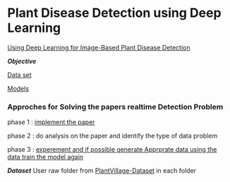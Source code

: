 # Plant Disease Detection using Deep Learning


[Using Deep Learning for Image-Based Plant
Disease Detection](https://arxiv.org/pdf/1604.03169.pdf)



***Objective***

[Data set](https://github.com/spMohanty/PlantVillage-Dataset)

[Models](https://gitlab.com/Israel777/Plant_Disease_Detection_models)



### Approches for Solving the papers realtime Detection Problem




phase 1 : [implement the paper](https://github.com/IsraelAbebe/plant_disease_experements/tree/master/Plant_Disease_Detection_Benchmark_models) 

phase 2 : do analysis on the paper and identify the type of data problem 

phase 3 : [experement and if possible generate Apprprate data
		  using the data train the model again](https://github.com/IsraelAbebe/plant_disease_experements/tree/master/Plant_Disease_Detection_gan_experimants)
		


***Dataset***
User raw folder from [PlantVillage-Dataset](https://github.com/spMohanty/PlantVillage-Dataset) in each folder
